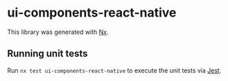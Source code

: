 # ui-components-react-native

This library was generated with [Nx](https://nx.dev).

## Running unit tests

Run `nx test ui-components-react-native` to execute the unit tests via [Jest](https://jestjs.io).
